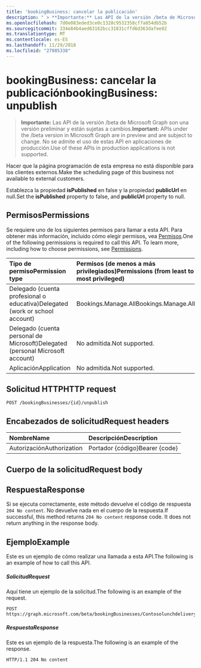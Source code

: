 ```yaml
---
title: 'bookingBusiness: cancelar la publicación'
description: " > **Importante:** Las API de la versión /beta de Microsoft Graph son una versión preliminar y están sujetas a cambios. No se admite el uso de estas API en aplicaciones de producción."
ms.openlocfilehash: 7d0e083eded3ce0c1328c9532358cf7a054db52b
ms.sourcegitcommit: 334e84b4aed63162bcc31831cffd6d363dafee02
ms.translationtype: MT
ms.contentlocale: es-ES
ms.lasthandoff: 11/29/2018
ms.locfileid: "27085338"
---
```

# <a name="bookingbusiness-unpublish"></a><span data-ttu-id="3800b-104">bookingBusiness: cancelar la publicación</span><span class="sxs-lookup"><span data-stu-id="3800b-104">bookingBusiness: unpublish</span></span>

 > <span data-ttu-id="3800b-105">**Importante:** Las API de la versión /beta de Microsoft Graph son una versión preliminar y están sujetas a cambios.</span><span class="sxs-lookup"><span data-stu-id="3800b-105">**Important:** APIs under the /beta version in Microsoft Graph are in preview and are subject to change.</span></span> <span data-ttu-id="3800b-106">No se admite el uso de estas API en aplicaciones de producción.</span><span class="sxs-lookup"><span data-stu-id="3800b-106">Use of these APIs in production applications is not supported.</span></span>
 
<span data-ttu-id="3800b-107">Hacer que la página programación de esta empresa no está disponible para los clientes externos.</span><span class="sxs-lookup"><span data-stu-id="3800b-107">Make the scheduling page of this business not available to external customers.</span></span> 

<span data-ttu-id="3800b-108">Establezca la propiedad **isPublished** en false y la propiedad **publicUrl** en null.</span><span class="sxs-lookup"><span data-stu-id="3800b-108">Set the **isPublished** property to false, and **publicUrl** property to null.</span></span>

## <a name="permissions"></a><span data-ttu-id="3800b-109">Permisos</span><span class="sxs-lookup"><span data-stu-id="3800b-109">Permissions</span></span>
<span data-ttu-id="3800b-p103">Se requiere uno de los siguientes permisos para llamar a esta API. Para obtener más información, incluido cómo elegir permisos, vea [Permisos](/graph/permissions-reference).</span><span class="sxs-lookup"><span data-stu-id="3800b-p103">One of the following permissions is required to call this API. To learn more, including how to choose permissions, see [Permissions](/graph/permissions-reference).</span></span>

|<span data-ttu-id="3800b-112">Tipo de permiso</span><span class="sxs-lookup"><span data-stu-id="3800b-112">Permission type</span></span>      | <span data-ttu-id="3800b-113">Permisos (de menos a más privilegiados)</span><span class="sxs-lookup"><span data-stu-id="3800b-113">Permissions (from least to most privileged)</span></span>              |
|:--------------------|:---------------------------------------------------------|
|<span data-ttu-id="3800b-114">Delegado (cuenta profesional o educativa)</span><span class="sxs-lookup"><span data-stu-id="3800b-114">Delegated (work or school account)</span></span> |  <span data-ttu-id="3800b-115">Bookings.Manage.All</span><span class="sxs-lookup"><span data-stu-id="3800b-115">Bookings.Manage.All</span></span>   |
|<span data-ttu-id="3800b-116">Delegado (cuenta personal de Microsoft)</span><span class="sxs-lookup"><span data-stu-id="3800b-116">Delegated (personal Microsoft account)</span></span> | <span data-ttu-id="3800b-117">No admitida.</span><span class="sxs-lookup"><span data-stu-id="3800b-117">Not supported.</span></span>   |
|<span data-ttu-id="3800b-118">Aplicación</span><span class="sxs-lookup"><span data-stu-id="3800b-118">Application</span></span> | <span data-ttu-id="3800b-119">No admitida.</span><span class="sxs-lookup"><span data-stu-id="3800b-119">Not supported.</span></span>  |  

## <a name="http-request"></a><span data-ttu-id="3800b-120">Solicitud HTTP</span><span class="sxs-lookup"><span data-stu-id="3800b-120">HTTP request</span></span>
<!-- { "blockType": "ignored" } -->
```http
POST /bookingBusinesses/{id}/unpublish

```
## <a name="request-headers"></a><span data-ttu-id="3800b-121">Encabezados de solicitud</span><span class="sxs-lookup"><span data-stu-id="3800b-121">Request headers</span></span>
| <span data-ttu-id="3800b-122">Nombre</span><span class="sxs-lookup"><span data-stu-id="3800b-122">Name</span></span>       | <span data-ttu-id="3800b-123">Descripción</span><span class="sxs-lookup"><span data-stu-id="3800b-123">Description</span></span>|
|:---------------|:----------|
| <span data-ttu-id="3800b-124">Autorización</span><span class="sxs-lookup"><span data-stu-id="3800b-124">Authorization</span></span>  | <span data-ttu-id="3800b-125">Portador {código}</span><span class="sxs-lookup"><span data-stu-id="3800b-125">Bearer {code}</span></span>|

## <a name="request-body"></a><span data-ttu-id="3800b-126">Cuerpo de la solicitud</span><span class="sxs-lookup"><span data-stu-id="3800b-126">Request body</span></span>

## <a name="response"></a><span data-ttu-id="3800b-127">Respuesta</span><span class="sxs-lookup"><span data-stu-id="3800b-127">Response</span></span>
<span data-ttu-id="3800b-p104">Si se ejecuta correctamente, este método devuelve el código de respuesta `204 No content`. No devuelve nada en el cuerpo de la respuesta.</span><span class="sxs-lookup"><span data-stu-id="3800b-p104">If successful, this method returns `204 No content` response code. It does not return anything in the response body.</span></span>

## <a name="example"></a><span data-ttu-id="3800b-130">Ejemplo</span><span class="sxs-lookup"><span data-stu-id="3800b-130">Example</span></span>
<span data-ttu-id="3800b-131">Este es un ejemplo de cómo realizar una llamada a esta API.</span><span class="sxs-lookup"><span data-stu-id="3800b-131">The following is an example of how to call this API.</span></span>
##### <a name="request"></a><span data-ttu-id="3800b-132">Solicitud</span><span class="sxs-lookup"><span data-stu-id="3800b-132">Request</span></span>
<span data-ttu-id="3800b-133">Aquí tiene un ejemplo de la solicitud.</span><span class="sxs-lookup"><span data-stu-id="3800b-133">The following is an example of the request.</span></span>
<!-- {
  "blockType": "request",
  "name": "bookingbusiness_unpublish"
}-->
```http
POST https://graph.microsoft.com/beta/bookingBusinesses/Contosolunchdelivery@M365B489948.onmicrosoft.com/unpublish
```

##### <a name="response"></a><span data-ttu-id="3800b-134">Respuesta</span><span class="sxs-lookup"><span data-stu-id="3800b-134">Response</span></span>
<span data-ttu-id="3800b-135">Este es un ejemplo de la respuesta.</span><span class="sxs-lookup"><span data-stu-id="3800b-135">The following is an example of the response.</span></span> 
<!-- {
  "blockType": "response",
  "truncated": true,
  "@odata.type": "microsoft.graph.None"
} -->
```http
HTTP/1.1 204 No content
```

<!-- uuid: 8fcb5dbc-d5aa-4681-8e31-b001d5168d79
2015-10-25 14:57:30 UTC -->
<!-- {
  "type": "#page.annotation",
  "description": "bookingBusiness: unpublish",
  "keywords": "",
  "section": "documentation",
  "tocPath": ""
}-->